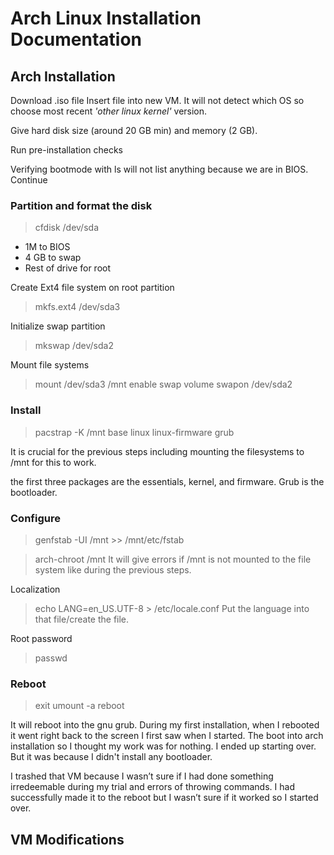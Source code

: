 # Arch Linux Installation Documentation 





## Arch Installation
Download .iso file 
Insert file into new VM. It will not detect which OS so choose most recent *'other linux kernel'* version.

Give hard disk size (around 20 GB min) and memory (2 GB).

Run pre-installation checks

Verifying bootmode with ls will not list anything because we are in BIOS. Continue

### Partition and format the disk
>cfdisk /dev/sda
- 1M to BIOS
- 4 GB to swap 
- Rest of drive for root 

Create Ext4 file system on root partition
>mkfs.ext4 /dev/sda3

Initialize swap partition
>mkswap /dev/sda2


Mount file systems
>mount /dev/sda3 /mnt
enable swap volume
>swapon /dev/sda2

### Install
>pacstrap -K /mnt base linux linux-firmware grub 

It is crucial for the previous steps including mounting the filesystems to /mnt for this to work. 

the first three packages are the essentials, kernel, and firmware. Grub is the bootloader.

### Configure
>genfstab -UI /mnt >> /mnt/etc/fstab

>arch-chroot /mnt
It will give errors if /mnt is not mounted to the file system like during the previous steps.

Localization
>echo LANG=en_US.UTF-8 > /etc/locale.conf
Put the language into that file/create the file. 

Root password
>passwd

### Reboot
>exit
>umount -a
>reboot

It will reboot into the gnu grub. During my first installation, when I rebooted it went right back to the screen I first saw when I started. The boot into arch installation so I thought my work was for nothing. I ended up starting over. But it was because I didn't install any bootloader. 

I trashed that VM because I wasn’t sure if I had done something irredeemable during my trial and errors of throwing commands. I had successfully made it to the reboot but I wasn’t sure if it worked so I started over. 
## VM Modifications